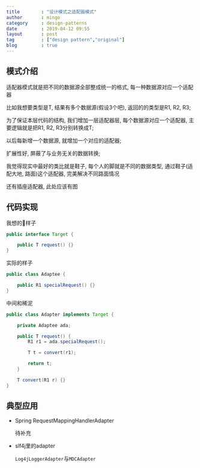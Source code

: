 ```yaml
---
title        : "设计模式之适配器模式"
author       : mingo
category     : design-patterns
date         : 2019-04-12 09:55
layout       : post
tag          : ["design pattern","original"]
blog         : true
---
```


## 模式介绍

适配器模式就是把不同的数据源全部整成统一的格式, 每一种数据源对应一个适配器

比如我想要类型是T, 结果有多个数据源(假设3个吧), 返回的的类型是R1, R2, R3; 

为了保证本层代码的结构, 我们增加一层适配器层, 每个数据源对应一个适配器, 主要逻辑就是把R1, R2, R3分别转换成T; 

以后每新增一个数据源, 就增加一个对应的适配器;

扩展性好, 屏蔽了与业务无关的数据转换; 

我觉得现实中最好的类比就是鞋子, 每个人的脚就是不同的数据类型, 通过鞋子(适配大地, 路面)这个适配器, 完美解决不同路面情况

还有插座适配器, 此处应该有图

## 代码实现

我想的样子

```java
public interface Target {

    public T request() {}
}
```

实际的样子

```java
public class Adaptee {

    public R1 specialRequest() {}
}
```

中间和稀泥

```java
public class Adapter implements Target {

    private Adaptee ada;

    public T request() {
        R1 r1 = ada.specialRequest();

        T t = convert(r1);

        return t;
    }

    T convert(R1 r) {}
}
```

## 典型应用

- Spring RequestMappingHandlerAdapter

    待补充

- slf4j里的adapter

    `Log4jLoggerAdapter`与`MDCAdapter`
